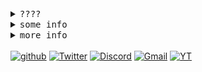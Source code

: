 
<!-- <p align="center"><img src="https://user-images.githubusercontent.com/67634565/123535664-dcf83700-d742-11eb-84ee-e0663dd167b5.png" width='500'></p> -->
<!-- <a href="#"><img alt="Counter" src="https://visitor-badge.glitch.me/badge?page_id=umgbhalla.visitor-badge"/></a> -->
<!-- <a href="https://github.com/umgbhalla"><img alt="GHstars" src="https://img.shields.io/github/stars/umgbhalla?affiliations=OWNER%2CCOLLABORATOR&label=GH%20stars" /></a> -->
<!-- <a href="https://dev.to/umgbhalla"><img alt="dev.to" src="https://img.shields.io/badge/DEV.TO-umgbhalla-black?logoColor=fbf1c7&color=fbf1c7&logo=dev.to&" /></a> -->
<details>
  <summary><kbd>????</kbd></summary>
  <img align="right" src="https://user-images.githubusercontent.com/67634565/125792404-8feb3087-2884-42c8-9432-024879a9b3fc.gif" width='200' >
<h2><img  alt="huin" height="24px" src="https://cdn.discordapp.com/emojis/766456038530482177.gif?size=64 "/>  Proficient </h2>
<p><img  alt="Shell" height="32px" src="./media/shell.png"/>
<img  alt="C++" height="32px" src="./media/cpp.png"/>
<img  alt="C" height="32px" src="./media/c.png"/>
<img  alt="Python" height="32px" src="./media/python.png"/>
<img  alt="Figma" height="32px" src="./media/figma.png"/>
 </p>
<h2><img  alt="huin" height="24px" src="https://cdn.discordapp.com/emojis/900134038352842772.png"/> Learning  </h2>
<p><img  alt="Rust" height="32px" src="./media/rust.png"/>
<!-- <img  alt="JS" height="32px" src="./media/js.png"/> -->
<img  alt="Deno" height="32px" src="./media/deno.png"/>
<!-- <img  alt="Node js" height="32px" src="./media/node.png"/> -->
<!-- <img  alt="Flutter" height="32px" src="./media/flutter.png"/> -->
<img  alt="Docker" height="32px" src="./media/docker.png"/>
<img  alt="Lua" height="32px" src="./media/lua.png"/>
</p>
<h2><img  alt="huin" height="24px" src="https://cdn.discordapp.com/emojis/857448621020413961.gif?size=60 "/>  Tools </h2>
<p><img  alt="Endeavour OS" height="32px" src="./media/endevour.png"/>
<img  alt="Alacritty" height="32px" src="./media/alacritty.png"/>
<img  alt="Nvim" height="32px" src="./media/nvim.png"/>
<img  alt="Raspberry pi" height="32px" src="./media/rbpi.png"/>
<img  alt="Vscode" height="32px" src="./media/vscode.png"/>
</p>

 </details>
<details>
 <summary><kbd>some info</kbd></summary>
<a href="https://github.com/umgbhalla">
  <img align="center" width="49%" src="./header.svg" />
</a>
<br/>
<a href="https://github.com/umgbhalla">
  <img align="center" width="49%" src="./repositories.svg" />
</a>
<a href="https://github.com/umgbhalla">
  <img align="center" width="49%" src="./acti_comm.svg" />
</a>

<a href="https://github.com/umgbhalla">
  <img align="center" width="49%" src="./iso_calender.svg" />
</a>

<a href="https://github.com/umgbhalla">
    <img align="center" width="49%" src="./issue_pr_lang.svg" />
</a>

<a href="https://github.com/umgbhalla">
  <img align="center" width="49%" src="./github-habits.svg" />
</a>
<a href="https://github.com/umgbhalla">
    <img align="center" width="49%" src="./achievements.svg" />
</a>
  <a href="https://github.com/umgbhalla"><p align="center"><img  width="49%" src="https://github.com/umgbhalla/umgbhalla/blob/main/isocalendar.svg" alt="isocalendar" width="50%"></p></a>
 </details>


<details>
 <summary><kbd>more info</kbd></summary>
<img  src="https://activity-graph.herokuapp.com/graph?username=umgbhalla&bg_color=0D1117&color=e4e2e2&line=fafafa&point=f4f2f2&area=true&hide_border=true" width='100%' />
<!-- <a href="https://github.com/anuraghazra/github-readme-stats">
<img src="https://github-readme-stats.vercel.app/api?username=umgbhalla&count_private=true&show_icons=true&theme=nightowl&hide_border=true"  height='200px'/>
</a> -->

<!-- <a href="https://github.com/anuraghazra/github-readme-stats">
<img src="https://github-readme-stats.vercel.app/api/top-langs/?username=umgbhalla&theme=nightowl&hide_border=true" height='100' />
</a> -->
   

<!-- 
![Metrics](https://metrics.lecoq.io/umgbhalla?template=classic&isocalendar=1&introduction=1&languages=1&habits=1&activity=1&projects=1&isocalendar.duration=full-year&languages.limit=8&languages.sections=most-used&languages.colors=github&languages.threshold=0%25&languages.indepth=false&languages.recent.load=300&languages.recent.days=14&introduction.title=true&habits.from=200&habits.days=14&habits.facts=true&habits.charts=false&projects.limit=4&projects.descriptions=false&activity.limit=5&activity.load=300&activity.days=14&activity.filter=all&activity.visibility=all&activity.timestamps=false&config.timezone=Asia%2FKolkata)
 -->
   <a href="https://github.com/umgbhalla/dotstow">
      <h3>Current Rice</h3>
<p align="left"><img src="https://user-images.githubusercontent.com/67634565/140522097-77e30707-03d1-4a95-9c46-3842fa60de06.png" width='100%'/></p></a>
<p align="leftr"><img src="https://github.com/umgbhalla/umgbhalla/blob/main/github-metrics.svg" alt="Metrics" width="100%">
  </p> 
 </details>
<!--  <a href="https://github.com/umgbhalla/dotstow">
  <img alt="@umgbhalla/dotstow" src="https://github-readme-stats.vercel.app/api/pin/?username=umgbhalla&repo=dotstow&theme=github_dark" />
</a>   -->
<br>
<!-- <h5>Socials </h5> -->
<a href="https://github.com/login?return_to=https%3A%2F%2Fgithub.com%2Fumgbhalla%2F"><img alt="github" src="https://img.shields.io/github/followers/umgbhalla?label=umgbhalla&style=social"/></a>
<a href="https://twitter.com/intent/follow?&screen_name=umgbhalla"><img alt="Twitter" src="https://img.shields.io/twitter/follow/umgbhalla?&logo=twitter" /></a>
<a href="https://discord.gg/Gjer4f38dD"><img alt="Discord" src="https://img.shields.io/discord/801057122115911710?color=indigo&logo=Discord&logoColor=blue"/></a>
<a href="mailto:umg.bhalla88@gmail.com"><img alt="Gmail" src="https://img.shields.io/badge/Email-Contact-indigo?logo=gmail" /></a>
<a href="https://www.youtube.com/channel/UClhiSfULj1FgkKS8FLEy3Jw"><img alt="YT" src="https://img.shields.io/badge/Youtube-umangbhalla-indigo?logo=youtube&logoColor=red" /></a>
